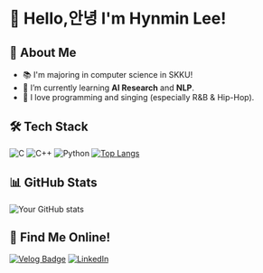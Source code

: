 # 👋 Hello,안녕 I'm Hynmin Lee!

## 🚀 About Me
- 📚 I'm majoring in computer science in SKKU!
- 🌱 I’m currently learning **AI Research** and **NLP**.
- 🎵 I love programming and singing (especially R&B & Hip-Hop).

## 🛠️ Tech Stack

![C](https://img.shields.io/badge/C-00599C?style=flat&logo=c&logoColor=white)
![C++](https://img.shields.io/badge/C++-00599C?style=flat&logo=c%2B%2B&logoColor=white)
![Python](https://img.shields.io/badge/Python-3776AB?style=flat&logo=python&logoColor=white)
[![Top Langs](https://github-readme-stats.vercel.app/api/top-langs/?username=lhm6199&layout=compact&theme=radical)](https://github.com/lhm6199)

## 📊 GitHub Stats
![Your GitHub stats](https://github-readme-stats.vercel.app/api?username=lhm6199&show_icons=true&theme=light)

## 🔗 Find Me Online!
[![Velog Badge](https://img.shields.io/badge/Velog-20C997?style=flat&logo=Velog&logoColor=white)](https://velog.io/@your-velog-username)
[![LinkedIn](https://img.shields.io/badge/-LinkedIn-blue)](https://linkedin.com/in/hyunmin-lee-0a7aa623a/)